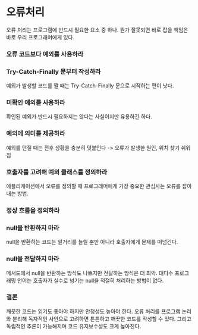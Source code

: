 # 오류처리

오류 처리는 프로그램에 반드시 필요한 요소 중 하나.
뭔가 잘못되면 바로 잡을 책임은 바로 우리 프로그래머에게 있다.

### 오류 코드보다 예외를 사용하라
### Try-Catch-Finally 문부터 작성하라
예외가 발생할 코드를 짤 때는 Try-Catch-Finally 문으로 시작하는 편이 낫다. 

### 미확인 예외를 사용하라
확인된 예외가 반드시 필요하지는 않다는 사실이지만 유용하긴 하다.

### 예외에 의미를 제공하라
예외를 던질 때는 전후 상황을 충분히 덧붙인다 -> 오류가 발생한 원인, 위치 찾기 쉬워짐

### 호출자를 고려해 예외 클래스를 정의하라
애플리케이션에서 오류를 정의할 때 프로그래머에게 가장 중요한 관심사는 오류를 잡아내는 방법.

### 정상 흐름을 정의하라

### null을 반환하지 마라
null을 반환하는 코드는 일거리를 늘릴 뿐만 아니라 호출자에게 문제를 떠넘긴다. 

### null을 전달하지 마라
메서드에서 null을 반환하는 방식도 나쁘지만 전달하는 방식은 더 최악.
대다수 프로그래밍 언어는 호출자가 실수로 넘기는 null을 적절히 처리하는 방법이 없다. 

### 결론
깨끗한 코드는 읽기도 좋아야 하지만 안정성도 높아야 한다. 
오류 처리를 프로그램 논리와 분리해 독자적인 사안으로 고려하면 튼튼하고 깨끗한 코드를 작성할 수 있다. 
그리고 독립적인 추론이 가능해지며 코드 유지보수성도 크게 높아진다.
